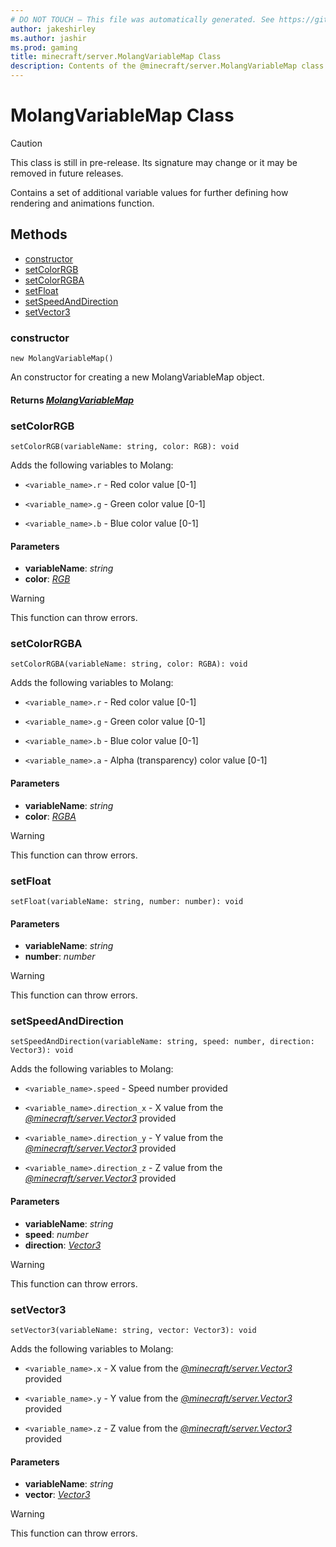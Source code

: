```yaml
---
# DO NOT TOUCH — This file was automatically generated. See https://github.com/mojang/minecraftapidocsgenerator to modify descriptions, examples, etc.
author: jakeshirley
ms.author: jashir
ms.prod: gaming
title: minecraft/server.MolangVariableMap Class
description: Contents of the @minecraft/server.MolangVariableMap class.
---
```

# MolangVariableMap Class

> [!CAUTION]
> This class is still in pre-release.  Its signature may change or it may be removed in future releases.

Contains a set of additional variable values for further defining how rendering and animations function.

## Methods
- [constructor](#constructor)
- [setColorRGB](#setcolorrgb)
- [setColorRGBA](#setcolorrgba)
- [setFloat](#setfloat)
- [setSpeedAndDirection](#setspeedanddirection)
- [setVector3](#setvector3)

### **constructor**
`
new MolangVariableMap()
`

An constructor for creating a new MolangVariableMap object.

#### **Returns** [*MolangVariableMap*](MolangVariableMap.md)

### **setColorRGB**
`
setColorRGB(variableName: string, color: RGB): void
`

Adds the following variables to Molang:

- `<variable_name>.r` - Red color value [0-1]

- `<variable_name>.g` - Green color value [0-1]

- `<variable_name>.b` - Blue color value [0-1]

#### **Parameters**
- **variableName**: *string*
- **color**: [*RGB*](RGB.md)

> [!WARNING]
> This function can throw errors.

### **setColorRGBA**
`
setColorRGBA(variableName: string, color: RGBA): void
`

Adds the following variables to Molang:

- `<variable_name>.r` - Red color value [0-1]

- `<variable_name>.g` - Green color value [0-1]

- `<variable_name>.b` - Blue color value [0-1]

- `<variable_name>.a` - Alpha (transparency) color value [0-1]

#### **Parameters**
- **variableName**: *string*
- **color**: [*RGBA*](RGBA.md)

> [!WARNING]
> This function can throw errors.

### **setFloat**
`
setFloat(variableName: string, number: number): void
`

#### **Parameters**
- **variableName**: *string*
- **number**: *number*

> [!WARNING]
> This function can throw errors.

### **setSpeedAndDirection**
`
setSpeedAndDirection(variableName: string, speed: number, direction: Vector3): void
`

Adds the following variables to Molang:

- `<variable_name>.speed` - Speed number provided

- `<variable_name>.direction_x` - X value from the [*@minecraft/server.Vector3*](../../minecraft/server/Vector3.md) provided

- `<variable_name>.direction_y` - Y value from the [*@minecraft/server.Vector3*](../../minecraft/server/Vector3.md) provided

- `<variable_name>.direction_z` - Z value from the [*@minecraft/server.Vector3*](../../minecraft/server/Vector3.md) provided

#### **Parameters**
- **variableName**: *string*
- **speed**: *number*
- **direction**: [*Vector3*](Vector3.md)

> [!WARNING]
> This function can throw errors.

### **setVector3**
`
setVector3(variableName: string, vector: Vector3): void
`

Adds the following variables to Molang:

- `<variable_name>.x` - X value from the [*@minecraft/server.Vector3*](../../minecraft/server/Vector3.md) provided

- `<variable_name>.y` - Y value from the [*@minecraft/server.Vector3*](../../minecraft/server/Vector3.md) provided

- `<variable_name>.z` - Z value from the [*@minecraft/server.Vector3*](../../minecraft/server/Vector3.md) provided

#### **Parameters**
- **variableName**: *string*
- **vector**: [*Vector3*](Vector3.md)

> [!WARNING]
> This function can throw errors.
